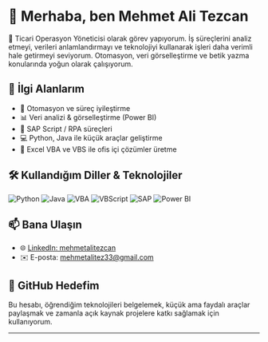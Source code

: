 # 👋 Merhaba, ben Mehmet Ali Tezcan

🎯 Ticari Operasyon Yöneticisi olarak görev yapıyorum. İş süreçlerini analiz etmeyi, verileri anlamlandırmayı ve teknolojiyi kullanarak işleri daha verimli hale getirmeyi seviyorum. Otomasyon, veri görselleştirme ve betik yazma konularında yoğun olarak çalışıyorum.

## 🧠 İlgi Alanlarım

- 🚀 Otomasyon ve süreç iyileştirme
- 📊 Veri analizi & görselleştirme (Power BI)
- 🧩 SAP Script / RPA süreçleri
- 💻 Python, Java ile küçük araçlar geliştirme
- 📎 Excel VBA ve VBS ile ofis içi çözümler üretme

## 🛠️ Kullandığım Diller & Teknolojiler

![Python](https://img.shields.io/badge/-Python-333?style=flat&logo=python)
![Java](https://img.shields.io/badge/-Java-333?style=flat&logo=java)
![VBA](https://img.shields.io/badge/-VBA-333?style=flat&logo=microsoft-excel)
![VBScript](https://img.shields.io/badge/-VBScript-333?style=flat)
![SAP](https://img.shields.io/badge/-SAP-333?style=flat&logo=sap)
![Power BI](https://img.shields.io/badge/-Power%20BI-333?style=flat&logo=powerbi)

## 📫 Bana Ulaşın

- 🌐 [LinkedIn: mehmetalitezcan](https://www.linkedin.com/in/mehmetalitezcan/)
- ✉️ E-posta: mehmetalitez33@gmail.com

## 📌 GitHub Hedefim

Bu hesabı, öğrendiğim teknolojileri belgelemek, küçük ama faydalı araçlar paylaşmak ve zamanla açık kaynak projelere katkı sağlamak için kullanıyorum.

---

